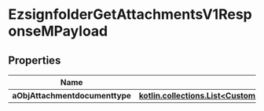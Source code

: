 
# EzsignfolderGetAttachmentsV1ResponseMPayload

## Properties
| Name | Type | Description | Notes |
| ------------ | ------------- | ------------- | ------------- |
| **aObjAttachmentdocumenttype** | [**kotlin.collections.List&lt;CustomAttachmentdocumenttypeResponse&gt;**](CustomAttachmentdocumenttypeResponse.md) |  |  |



